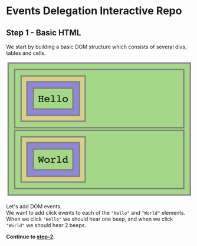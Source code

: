 # Events Delegation Interactive Repo

## Step 1 - Basic HTML

We start by building a basic DOM structure which consists of several divs, tables and cells.

![preview](assets/1.png)

Let's add DOM events.  
We want to add click events to each of the `"Hello"` and `"World"` elements. When we click `"Hello"` we should hear one beep, and when we click `"World"` we should hear 2 beeps.

__Continue to [step-2](./step-2).__

